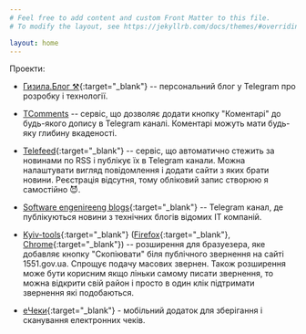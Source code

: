 ```yaml
---
# Feel free to add content and custom Front Matter to this file.
# To modify the layout, see https://jekyllrb.com/docs/themes/#overriding-theme-defaults

layout: home
---
```

Проекти:
- [Гизила.Блог ⚒](https://t.me/s/hyzyla_blog){:target="_blank"} -- персональний
блог у Telegram про розробку і технології.

- [TComments](/projects/tcomments) --
сервіс, що дозволяє
додати кнопку "Коментарі" до будь-якого допису в Telegram каналі. Коментарі 
можуть мати будь-яку глибину вкаденості.

- [Telefeed](https://webtelefeed.ga/){:target="_blank"} -- сервіс, що автоматично стежить за
новинами по RSS і публікує їх в Telegram канали. Можна налаштувати вигляд 
повідомлення і додати сайти з яких брати новини. Реєстрація відсутня, тому 
обліковий запис створюю я самостійно 😈.

- [Software engenireeng blogs](https://t.me/s/software_engineering_blogs){:target="_blank"} --
Telegram канал, де публікуються новини з технічних блогів відомих ІТ компаній.

- [Kyiv-tools](https://github.com/hyzyla/kyiv-tools){:target="_blank"} ([Firefox](https://addons.mozilla.org/uk/firefox/addon/kyiv-tools/){:target="_blank"},
 [Chrome](https://chrome.google.com/webstore/detail/kyiv-tools/pdhghigdobkonpkofhpflbofhhiledok?hl=uk&authuser=1){:target="_blank"})
-- розширення для бразуезера, яке добавляє кнопку "Скопіювати" біля публічного звернення на сайті 1551.gov.ua. Спрощує
подачу масових звернен. Також розширення може бути корисним якщо ліньки самому писати звернення, то можна відкрити свій район і просто в один клік підтримати звернення які подобаються.

- [eЧеки](https://play.google.com/store/apps/details?id=com.checkless.checkless){:target="_blank"} - мобільний додаток для зберігання і сканування електронних чеків.
